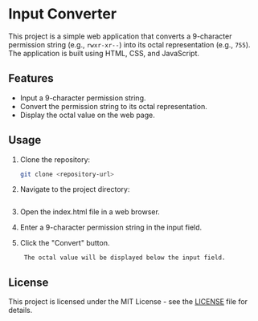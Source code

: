 # Input Converter

This project is a simple web application that converts a 9-character permission string (e.g., `rwxr-xr--`) into its octal representation (e.g., `755`). The application is built using HTML, CSS, and JavaScript.

## Features

- Input a 9-character permission string.
- Convert the permission string to its octal representation.
- Display the octal value on the web page.

## Usage

1. Clone the repository:
   ```sh
   git clone <repository-url>
   ````
2. Navigate to the project directory:
```cd cherrypy
```
3. Open the index.html file in a web browser.
4. Enter a 9-character permission string in the input field.
5. Click the "Convert" button.

   ```
    The octal value will be displayed below the input field.
   ```
   
## License
This project is licensed under the MIT License - see the [LICENSE](LICENSE) file for details.
